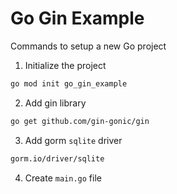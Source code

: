 # Go Gin Example

Commands to setup a new Go project

1. Initialize the project
```bash
go mod init go_gin_example
```
2. Add gin library
```bash
go get github.com/gin-gonic/gin
```
3. Add gorm `sqlite` driver
```bash
gorm.io/driver/sqlite
```
4. Create `main.go` file